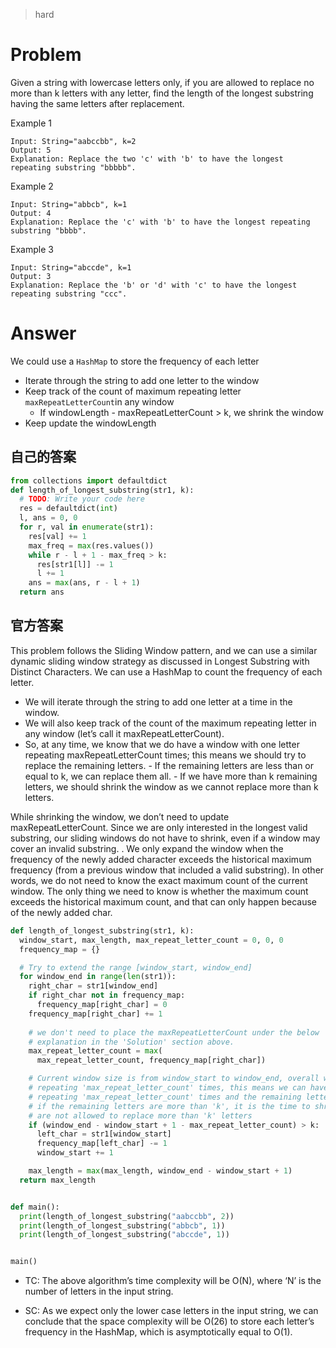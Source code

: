> hard
# Problem
Given a string with lowercase letters only, if you are allowed to replace no more than k letters with any letter, find the length of the longest substring having the same letters after replacement.

Example 1
```
Input: String="aabccbb", k=2
Output: 5
Explanation: Replace the two 'c' with 'b' to have the longest repeating substring "bbbbb".
```

Example 2
```
Input: String="abbcb", k=1
Output: 4
Explanation: Replace the 'c' with 'b' to have the longest repeating substring "bbbb".
```

Example 3
```
Input: String="abccde", k=1
Output: 3
Explanation: Replace the 'b' or 'd' with 'c' to have the longest repeating substring "ccc".
```

# Answer
We could use a `HashMap` to store the frequency of each letter
- Iterate through the string to add one letter to the window
- Keep track of the count of maximum repeating letter `maxRepeatLetterCount`in any window
    - If windowLength - maxRepeatLetterCount > k, we shrink the window 
- Keep update the windowLength
## 自己的答案
```python
from collections import defaultdict
def length_of_longest_substring(str1, k):
  # TODO: Write your code here
  res = defaultdict(int)
  l, ans = 0, 0
  for r, val in enumerate(str1):
    res[val] += 1
    max_freq = max(res.values())
    while r - l + 1 - max_freq > k:
      res[str1[l]] -= 1
      l += 1
    ans = max(ans, r - l + 1)
  return ans
```



## 官方答案

This problem follows the Sliding Window pattern, and we can use a similar dynamic sliding window strategy as discussed in Longest Substring with Distinct Characters. We can use a HashMap to count the frequency of each letter.

- We will iterate through the string to add one letter at a time in the window.
- We will also keep track of the count of the maximum repeating letter in any window (let’s call it maxRepeatLetterCount).
- So, at any time, we know that we do have a window with one letter repeating maxRepeatLetterCount times; this means we should try to replace the remaining letters.
        - If the remaining letters are less than or equal to k, we can replace them all.
        - If we have more than k remaining letters, we should shrink the window as we cannot replace more than k letters.

While shrinking the window, we don’t need to update maxRepeatLetterCount. Since we are only interested in the longest valid substring, our sliding windows do not have to shrink, even if a window may cover an invalid substring. . We only expand the window when the frequency of the newly added character exceeds the historical maximum frequency (from a previous window that included a valid substring). In other words, we do not need to know the exact maximum count of the current window. The only thing we need to know is whether the maximum count exceeds the historical maximum count, and that can only happen because of the newly added char.

```python
def length_of_longest_substring(str1, k):
  window_start, max_length, max_repeat_letter_count = 0, 0, 0
  frequency_map = {}

  # Try to extend the range [window_start, window_end]
  for window_end in range(len(str1)):
    right_char = str1[window_end]
    if right_char not in frequency_map:
      frequency_map[right_char] = 0
    frequency_map[right_char] += 1
    
    # we don't need to place the maxRepeatLetterCount under the below 'if', see the 
    # explanation in the 'Solution' section above.
    max_repeat_letter_count = max(
      max_repeat_letter_count, frequency_map[right_char])

    # Current window size is from window_start to window_end, overall we have a letter which is
    # repeating 'max_repeat_letter_count' times, this means we can have a window which has one letter
    # repeating 'max_repeat_letter_count' times and the remaining letters we should replace.
    # if the remaining letters are more than 'k', it is the time to shrink the window as we
    # are not allowed to replace more than 'k' letters
    if (window_end - window_start + 1 - max_repeat_letter_count) > k:
      left_char = str1[window_start]
      frequency_map[left_char] -= 1
      window_start += 1

    max_length = max(max_length, window_end - window_start + 1)
  return max_length


def main():
  print(length_of_longest_substring("aabccbb", 2))
  print(length_of_longest_substring("abbcb", 1))
  print(length_of_longest_substring("abccde", 1))


main()
```
- TC: The above algorithm’s time complexity will be O(N), where ‘N’ is the number of letters in the input string.

- SC: As we expect only the lower case letters in the input string, we can conclude that the space complexity will be O(26) to store each letter’s frequency in the HashMap, which is asymptotically equal to O(1).